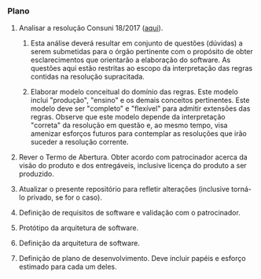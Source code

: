 ### Plano

1. Analisar a resolução Consuni 18/2017 ([aqui](https://sistemas.ufg.br/consultas_publicas/resolucoes/arquivos/Resolucao_CONSUNI_2017_0018.pdf)). 
   1. Esta análise deverá resultar em conjunto de questões (dúvidas) a serem submetidas para o órgão pertinente com o propósito de obter esclarecimentos que orientarão a elaboração do software. As questões aqui estão restritas ao escopo da interpretação das regras contidas na resolução supracitada.
   
   1. Elaborar modelo conceitual do domínio das regras. Este modelo inclui "produção", "ensino" e os demais conceitos pertinentes. Este modelo deve ser "completo" e "flexível" para admitir extensões das regras. Observe que este modelo depende da interpretação "correta" da resolução em questão e, ao mesmo tempo, visa amenizar esforços futuros para contemplar as resoluções que irão suceder a resolução corrente.
1. Rever o Termo de Abertura. Obter acordo com patrocinador acerca da visão do produto e dos entregáveis, inclusive licença do produto a ser produzido.

1. Atualizar o presente repositório para refletir alterações (inclusive torná-lo privado, se for o caso).

1. Definição de requisitos de software e validação com o patrocinador. 

1. Protótipo da arquitetura de software.

1. Definição da arquitetura de software.

1. Definição de plano de desenvolvimento. Deve incluir papéis e esforço estimado para cada um deles. 
